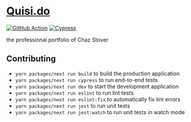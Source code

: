 # [Quisi.do](https://quisi.do/)

[![GitHub Action](https://github.com/CharlesStover/quisi.do/actions/workflows/cd.yml/badge.svg)](https://github.com/CharlesStover/quisi.do/actions/workflows/cd.yml)
[![Cypress](https://img.shields.io/endpoint?label=Cypress&style=flat&url=https://dashboard.cypress.io/badge/simple/fahz48/main)](https://dashboard.cypress.io/projects/fahz48/runs)

the professional portfolio of Chaz Stover

## Contributing

- `yarn packages/next run build` to build the production application
- `yarn packages/next run cypress` to run end-to-end tests
- `yarn packages/next run dev` to start the development application
- `yarn packages/next run eslint` to run lint tests
- `yarn packages/next run eslint:fix` to automatically fix lint errors
- `yarn packages/next run jest` to run unit tests
- `yarn packages/next run jest:watch` to run unit tests in watch mode
